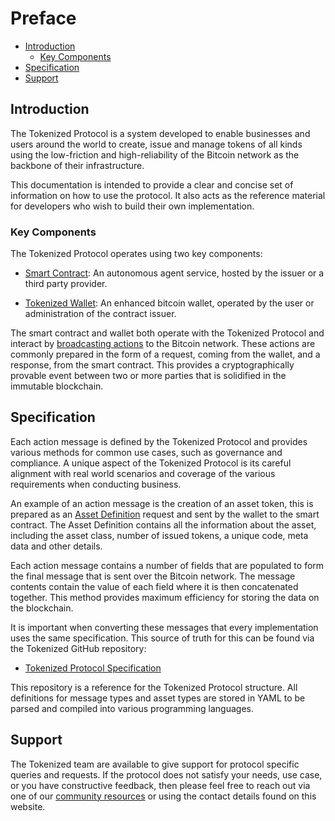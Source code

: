 # Preface

- [Introduction](#introduction)
  - [Key Components](#key-components)
- [Specification](#specification)
- [Support](#support)

<a name="introduction"></a>
## Introduction

The Tokenized Protocol is a system developed to enable businesses and users around the world to create, issue and manage tokens of all kinds using the low-friction and high-reliability of the Bitcoin network as the backbone of their infrastructure.

This documentation is intended to provide a clear and concise set of information on how to use the protocol. It also acts as the reference material for developers who wish to build their own implementation.

<a name="key-components"></a>
### Key Components

The Tokenized Protocol operates using two key components:

- [Smart Contract](https://github.com/tokenized/smart-contract): An autonomous agent service, hosted by the issuer or a third party provider.

- [Tokenized Wallet](https://github.com/tokenized/wallet): An enhanced bitcoin wallet, operated by the user or administration of the contract issuer.

The smart contract and wallet both operate with the Tokenized Protocol and interact by [broadcasting actions](../protocol/actions) to the Bitcoin network. These actions are commonly prepared in the form of a request, coming from the wallet, and a response, from the smart contract. This provides a cryptographically provable event between two or more parties that is solidified in the immutable blockchain.

<a name="specification"></a>
## Specification

Each action message is defined by the Tokenized Protocol and provides various methods for common use cases, such as governance and compliance. A unique aspect of the Tokenized Protocol is its careful alignment with real world scenarios and coverage of the various requirements when conducting business.

An example of an action message is the creation of an asset token, this is prepared as an [Asset Definition](../protocol/actions#action-asset-definition) request and sent by the wallet to the smart contract. The Asset Definition contains all the information about the asset, including the asset class, number of issued tokens, a unique code, meta data and other details.

Each action message contains a number of fields that are populated to form the final message that is sent over the Bitcoin network. The message contents contain the value of each field where it is then concatenated together. This method provides maximum efficiency for storing the data on the blockchain.

It is important when converting these messages that every implementation uses the same specification. This source of truth for this can be found via the Tokenized GitHub repository:

- [Tokenized Protocol Specification](https://github.com/tokenized/specification)

This repository is a reference for the Tokenized Protocol structure. All definitions for message types and asset types are stored in YAML to be parsed and compiled into various programming languages.

<a name="support"></a>
## Support

The Tokenized team are available to give support for protocol specific queries and requests. If the protocol does not satisfy your needs, use case, or you have constructive feedback, then please feel free to reach out via one of our [community resources](/community) or using the contact details found on this website.
